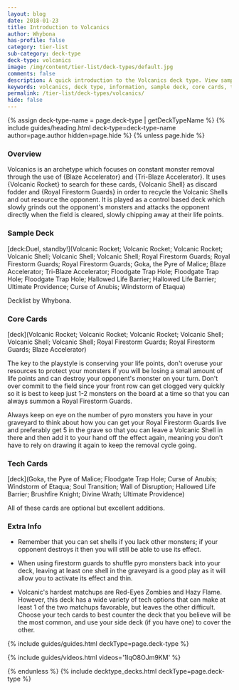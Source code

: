 ```yaml
---
layout: blog
date: 2018-01-23
title: Introduction to Volcanics
author: Whybona
has-profile: false
category: tier-list
sub-category: deck-type
deck-type: volcanics
image: /img/content/tier-list/deck-types/default.jpg
comments: false
description: A quick introduction to the Volcanics deck type. View sample deck, core cards, tech cards, quick tips, guides, videos and other information.
keywords: volcanics, deck type, information, sample deck, core cards, tech cards, quick tips, guides, videos
permalink: /tier-list/deck-types/volcanics/
hide: false
---
```


{% assign deck-type-name = page.deck-type | getDeckTypeName %}
{% include guides/heading.html deck-type=deck-type-name author=page.author hidden=page.hide %}
{% unless page.hide %}

### Overview
Volcanics is an archetype which focuses on constant monster removal through the use of {Blaze Accelerator} and {Tri-Blaze Accelerator}. It uses {Volcanic Rocket} to search for these cards, {Volcanic Shell} as discard fodder and {Royal Firestorm Guards} in order to recycle the Volcanic Shells and out resource the opponent. It is played as a control based deck which slowly grinds out the opponent's monsters and attacks the opponent directly when the field is cleared, slowly chipping away at their life points.

### Sample Deck

[deck:Duel, standby!](Volcanic Rocket; Volcanic Rocket; Volcanic Rocket; Volcanic Shell; Volcanic Shell; Volcanic Shell; Royal Firestorm Guards; Royal Firestorm Guards; Royal Firestorm Guards; Goka, the Pyre of Malice; Blaze Accelerator; Tri-Blaze Accelerator; Floodgate Trap Hole; Floodgate Trap Hole; Floodgate Trap Hole; Hallowed Life Barrier; Hallowed Life Barrier; Ultimate Providence; Curse of Anubis; Windstorm of Etaqua)

Decklist by Whybona.     

### Core Cards

[deck](Volcanic Rocket; Volcanic Rocket; Volcanic Rocket; Volcanic Shell; Volcanic Shell; Volcanic Shell; Royal Firestorm Guards; Royal Firestorm Guards; Blaze Accelerator)

The key to the playstyle is conserving your life points, don't overuse your resources to protect your monsters if you will be losing a small amount of life points and can destroy your opponent's monster on your turn. Don't over commit to the field since your front row can get clogged very quickly so it is best to keep just 1-2 monsters on the board at a time so that you can always summon a Royal Firestorm Guards.

Always keep on eye on the number of pyro monsters you have in your graveyard to think about how you can get your Royal Firestorm Guards live and preferably get 5 in the grave so that you can leave a Volcanic Shell in there and then add it to your hand off the effect again, meaning you don't have to rely on drawing it again to keep the removal cycle going.     

### Tech Cards

[deck](Goka, the Pyre of Malice; Floodgate Trap Hole; Curse of Anubis; Windstorm of Etaqua; Soul Transition; Wall of Disruption; Hallowed Life Barrier; Brushfire Knight; Divine Wrath; Ultimate Providence)

All of these cards are optional but excellent additions.

### Extra Info

- Remember that you can set shells if you lack other monsters; if your opponent destroys it then you will still be able to use its effect.

- When using firestorm guards to shuffle pyro monsters back into your deck, leaving at least one shell in the graveyard is a good play as it will allow you to activate its effect and thin.

- Volcanic's hardest matchups are Red-Eyes Zombies and Hazy Flame. However, this deck has a wide variety of tech options that can make at least 1 of the two matchups favorable, but leaves the other difficult. Choose your tech cards to best counter the deck that you believe will be the most common, and use your side deck (if you have one) to cover the other.

{% include guides/guides.html deckType=page.deck-type %}

{% include guides/videos.html videos='1IqO8OJm9KM' %}

{% endunless %}
{% include decktype_decks.html deckType=page.deck-type %}

